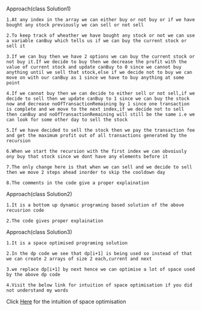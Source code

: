 Approach(class Solution1)

    1.At any index in the array we can either buy or not buy or if we have bought any stock previously we can sell or not sell

    2.To keep track of wheather we have bought any stock or not we can use a variable canBuy which tells us if we can buy the current stock or sell it

    3.If we can buy then we have 2 options we can buy the current stock or not buy it.If we decide to buy then we decrease the profit with the value of current stock and update canBuy to 0 since we cannot buy anything until we sell that stock,else if we decide not to buy we can move on with our canBuy as 1 since we have to buy anything at some point

    4.If we cannot buy then we can decide to either sell or not sell,if we decide to sell then we update canBuy to 1 since we can buy the stock now and decrease noOfTransactionRemaining by 1 since one transaction is complete and we move to the next index,if we decide not to sell then canBuy and noOfTransactionRemaining will still be the same i.e we can look for some other day to sell the stock

    5.If we have decided to sell the stock then we pay the transaction fee and get the maximum profit out of all transactions generated by the recursion

    6.When we start the recursion with the first index we can obvoiusly ony buy that stock since we dont have any elements before it

    7.The only change here is that when we can sell and we decide to sell then we move 2 steps ahead inorder to skip the cooldown day 

    8.The comments in the code give a proper explaination

Approach(class Solution2)

    1.It is a bottom up dynamic programing based solution of the above recusrion code

    2.The code gives proper explaination

Approach(class Solution3)

    1.It is a space optimised programing solution

    2.In the dp code we see that dp[i+1] is being used so instead of that we can create 2 arrays of size 2 each,current and next

    3.we replace dp[i+1] by next hence we can optimise a lot of space used by the above dp code

    4.Visit the below link for intuition of space optimisation if you did not understand my words

Click [Here](https://www.youtube.com/watch?v=k4eK-vEmnKg) for the intuition of space optimisation